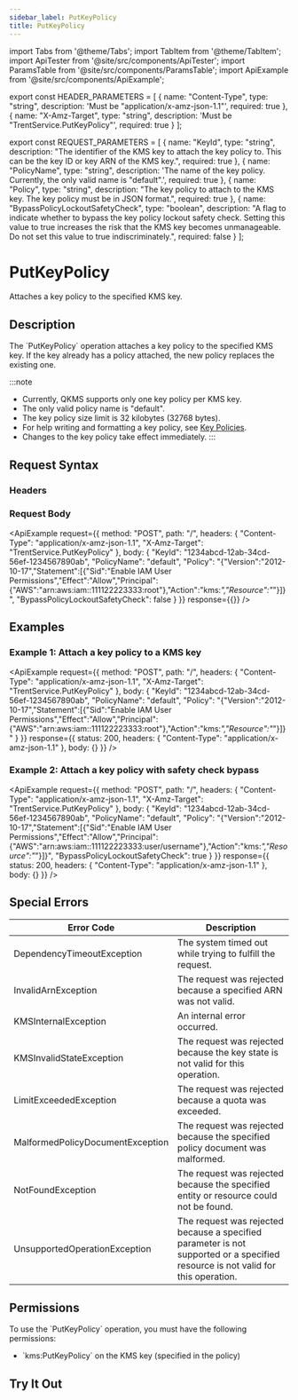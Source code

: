 ```yaml
---
sidebar_label: PutKeyPolicy
title: PutKeyPolicy
---
```


import Tabs from '@theme/Tabs';
import TabItem from '@theme/TabItem';
import ApiTester from '@site/src/components/ApiTester';
import ParamsTable from '@site/src/components/ParamsTable';
import ApiExample from '@site/src/components/ApiExample';

export const HEADER_PARAMETERS = [
  {
    name: "Content-Type",
    type: "string",
    description: 'Must be "application/x-amz-json-1.1"',
    required: true
  },
  {
    name: "X-Amz-Target",
    type: "string", 
    description: 'Must be "TrentService.PutKeyPolicy"',
    required: true
  }
];

export const REQUEST_PARAMETERS = [
  {
    name: "KeyId",
    type: "string",
    description: "The identifier of the KMS key to attach the key policy to. This can be the key ID or key ARN of the KMS key.",
    required: true
  },
  {
    name: "PolicyName",
    type: "string",
    description: 'The name of the key policy. Currently, the only valid name is "default".',
    required: true
  },
  {
    name: "Policy",
    type: "string",
    description: "The key policy to attach to the KMS key. The key policy must be in JSON format.",
    required: true
  },
  {
    name: "BypassPolicyLockoutSafetyCheck",
    type: "boolean",
    description: "A flag to indicate whether to bypass the key policy lockout safety check. Setting this value to true increases the risk that the KMS key becomes unmanageable. Do not set this value to true indiscriminately.",
    required: false
  }
];

# PutKeyPolicy

Attaches a key policy to the specified KMS key.

## Description

The \`PutKeyPolicy\` operation attaches a key policy to the specified KMS key. If the key already has a policy attached, the new policy replaces the existing one.

:::note
- Currently, QKMS supports only one key policy per KMS key.
- The only valid policy name is "default".
- The key policy size limit is 32 kilobytes (32768 bytes).
- For help writing and formatting a key policy, see [Key Policies](/docs/api/q-kms/user-manual/key-policies).
- Changes to the key policy take effect immediately.
:::

## Request Syntax

### Headers

<ParamsTable parameters={HEADER_PARAMETERS} />

### Request Body

<ParamsTable parameters={REQUEST_PARAMETERS} />

<ApiExample
  request={{
    method: "POST",
    path: "/",
    headers: {
      "Content-Type": "application/x-amz-json-1.1",
      "X-Amz-Target": "TrentService.PutKeyPolicy"
    },
    body: {
      "KeyId": "1234abcd-12ab-34cd-56ef-1234567890ab",
      "PolicyName": "default",
      "Policy": "{\"Version\":\"2012-10-17\",\"Statement\":[{\"Sid\":\"Enable IAM User Permissions\",\"Effect\":\"Allow\",\"Principal\":{\"AWS\":\"arn:aws:iam::111122223333:root\"},\"Action\":\"kms:*\",\"Resource\":\"*\"}]}",
      "BypassPolicyLockoutSafetyCheck": false
    }
  }}
  response={{}}
/>

## Examples

### Example 1: Attach a key policy to a KMS key

<ApiExample
  request={{
    method: "POST",
    path: "/",
    headers: {
      "Content-Type": "application/x-amz-json-1.1",
      "X-Amz-Target": "TrentService.PutKeyPolicy"
    },
    body: {
      "KeyId": "1234abcd-12ab-34cd-56ef-1234567890ab",
      "PolicyName": "default",
      "Policy": "{\"Version\":\"2012-10-17\",\"Statement\":[{\"Sid\":\"Enable IAM User Permissions\",\"Effect\":\"Allow\",\"Principal\":{\"AWS\":\"arn:aws:iam::111122223333:root\"},\"Action\":\"kms:*\",\"Resource\":\"*\"}]}"
    }
  }}
  response={{
    status: 200,
    headers: {
      "Content-Type": "application/x-amz-json-1.1"
    },
    body: {}
  }}
/>

### Example 2: Attach a key policy with safety check bypass

<ApiExample
  request={{
    method: "POST",
    path: "/",
    headers: {
      "Content-Type": "application/x-amz-json-1.1",
      "X-Amz-Target": "TrentService.PutKeyPolicy"
    },
    body: {
      "KeyId": "1234abcd-12ab-34cd-56ef-1234567890ab",
      "PolicyName": "default",
      "Policy": "{\"Version\":\"2012-10-17\",\"Statement\":[{\"Sid\":\"Enable IAM User Permissions\",\"Effect\":\"Allow\",\"Principal\":{\"AWS\":\"arn:aws:iam::111122223333:user/username\"},\"Action\":\"kms:*\",\"Resource\":\"*\"}]}",
      "BypassPolicyLockoutSafetyCheck": true
    }
  }}
  response={{
    status: 200,
    headers: {
      "Content-Type": "application/x-amz-json-1.1"
    },
    body: {}
  }}
/>

## Special Errors

| Error Code | Description |
|------------|-------------|
| DependencyTimeoutException | The system timed out while trying to fulfill the request. |
| InvalidArnException | The request was rejected because a specified ARN was not valid. |
| KMSInternalException | An internal error occurred. |
| KMSInvalidStateException | The request was rejected because the key state is not valid for this operation. |
| LimitExceededException | The request was rejected because a quota was exceeded. |
| MalformedPolicyDocumentException | The request was rejected because the specified policy document was malformed. |
| NotFoundException | The request was rejected because the specified entity or resource could not be found. |
| UnsupportedOperationException | The request was rejected because a specified parameter is not supported or a specified resource is not valid for this operation. |

## Permissions

To use the \`PutKeyPolicy\` operation, you must have the following permissions:
- \`kms:PutKeyPolicy\` on the KMS key (specified in the policy)

## Try It Out

<ApiTester
  operation="PutKeyPolicy"
  description="Attach a key policy to a KMS key."
  parameters={REQUEST_PARAMETERS}
  exampleResponse={{}}
/> 